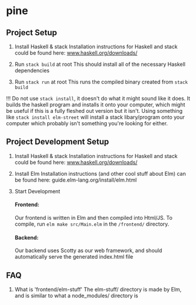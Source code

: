 # pine

## Project Setup

1. Install Haskell & stack
Installation instructions for Haskell and stack could be found here:
    www.haskell.org/downloads/

2. Run `stack build` at root
This should install all of the necessary Haskell dependencies

3. Run `stack run` at root
This runs the compiled binary created from `stack build`

!!! Do not use `stack install`, it doesn't do what it might sound like it does.
It builds the haskell program and installs it onto your computer, which might be useful if this is
a fully fleshed out version but it isn't.
Using something like `stack install elm-street` will install a stack libary/program onto your
computer which probably isn't something you're looking for either.

## Project Development Setup

1. Install Haskell & stack
Installation instructions for Haskell and stack could be found here:
    www.haskell.org/downloads/

2. Install Elm
Installation instructions (and other cool stuff about Elm) can be found here:
    guide.elm-lang.org/install/elm.html

3. Start Development

    #### Frontend:
    Our frontend is written in Elm and then compiled into Html/JS. To compile, run `elm make src/Main.elm` in the `/frontend/` directory.
    #### Backend:
    Our backend uses Scotty as our web framework, and should automatically serve the generated index.html file

## FAQ
1. What is 'frontend/elm-stuff'
The elm-stuff/ directory is made by Elm, and is similar to what a node\_modules/ directory is
